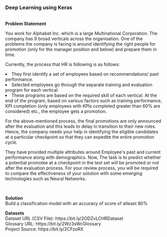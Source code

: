 <h3><b>Deep Learning using Keras</b></h3>
<br>
<b>Problem Statement</b><br>
<p>
You work for Alphabet Inc. which is a large Multinational Corporation. The company has 9 broad verticals across the organisation. One of the problems the company is facing is around identifying the right people for promotion (only for the manager position and below) and prepare them in time.
</p>
<p>Currently, the process that HR is following is as follows:
<li> They first identify a set of employees based on recommendations/ past
performance.</li> 
<li> Selected employees go through the separate training and evaluation program for each vertical.</li> 
<li> These programs are based on the required skill of each vertical. At the end of the program, based on various factors such as training performance, KPI completion (only employees with KPIs completed greater than 60% are considered) etc., the employee gets a promotion. </li> 
</p> 
<p>For the above-mentioned process, the final promotions are only announced after the evaluation and this leads to delay in transition to their new roles. Hence, the company needs your help in identifying the eligible candidates at a particular checkpoint so that they can expedite the entire promotion cycle.
</p>
<p>They have provided multiple attributes around Employee's past and current performance along with demographics. Now, The task is to predict whether a potential promotee at a checkpoint in the test set will be promoted or not after the evaluation process. For your review process, you will be required to compare the effectiveness of your solution with some emerging technologies such as Neural Networks.
</p>
<br>
<p>
<b> Solution</b><br>
Build a classification model with an accuracy of score of atleast 80% <br>
</p>
<p>
<b>Datasets</b> <br>
Dataset URL (CSV File): https://bit.ly/2ODZvLCHRDataset <br>
Glossary URL: https://bit.ly/2Wz3sWcGlossary <br>
Project Source: https://bit.ly/2CFzoRX
</p>
